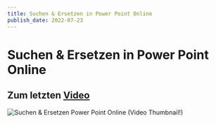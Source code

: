 ```yaml
---
title: Suchen & Ersetzen in Power Point Online
publish_date: 2022-07-23
---
```


# Suchen & Ersetzen in Power Point Online

## Zum letzten [Video](https://www.youtube.com/watch?v=_2M7qo1hWug)

![Suchen & Ersetzen Power Point Online (Video Thumbnail!)](../thumbnails/Fertig352.jpg "Suchen & Ersetzen Power Point Online (Video Thumbnail!)")